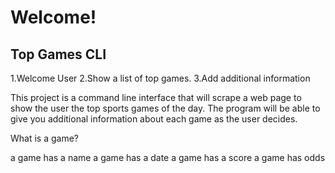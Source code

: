 # Welcome!

## Top Games CLI

1.Welcome User
2.Show a list of top games.
3.Add additional information

This project is a command line interface that will scrape a web page to show the user the top sports games of the day. The program will be able to give you additional information about each game as the user decides. 

What is a game?

a game has a name
a game has a date
a game has a score
a game has odds